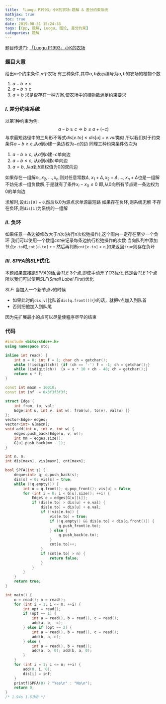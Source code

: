 ```yaml
---
title: 「Luogu P1993」小K的农场-题解 & 差分约束系统
mathjax: true
toc: true
date: 2019-08-31 15:24:33
tags: [Cpp, 题解, Luogu, 图论, 差分约束]
categories: 题解
---
```



题目传送门: [「Luogu P1993」小K的农场](https://www.luogu.org/problem/P1993)

<!--more-->

### 题目大意
给出$m$个约束条件,$n$个农场
有三种条件,其中$a,b$表示编号为$a,b$的农场的植物个数
1. $a-b≥c$
2. $a-b≤c$
3. $a=b$
求是否存在一种方案,使农场中的植物数满足约束要求

### $I.$ 差分约束系统
以第$1$种约束为例:
$$a-b\ge c\Rightarrow b\le a+(-c)$$
与求最短路径中的三角形不等式$dis[e.to]\le dis[u] + e.val$类似
所以我们对于约束条件$a-b\ge c$,从$a$到$b$建一条边权为$-c$的边
同理三种约束条件依次为
1. $a-b\ge c$, 从$a$到$b$建$-c$单向边
2. $a-b\le c$, 从$b$到$a$建$c$单向边
3. $a=b$, 从$a$到$b$建权值为$0$的双向边

如果存在一组解${x_1, x_2, \ldots, x_n}$,则对任意常数$\Delta$, ${x_1+\Delta, x_2+\Delta, \ldots, x_n+\Delta}$也是一组解
不妨先求一组负数解,于是就有了条件$x_i-x_0\le 0$
即,从$0$向所有节点建一条边权为$0$的单向边

求解时,设$\mathtt{dis[0]=0}$,然后以$0$为源点求单源最短路
如果存在负环,则系统无解
不存在负环,则$\mathtt{dis[i]}$为系统的一组解

### $II.$ 负环
如果任意一条边被修改大于$n$次(执行$n$次松弛操作),这个图内一定存在至少一个负环
我们可以使用一个数组$cnt$来记录每条边执行松弛操作的次数
当向队列中添加节点$\mathtt{e.to}$时,$\mathtt{cnt[e.to]++}$
然后再判断$\mathtt{cnt[e.to]>n}$,如果返回$\mathtt{true}$则存在负环

### $III.$ $SPFA$的$SLF$优化
本题如果直接跑$SPFA$的话,会$TLE\ 3$个点,即使手动开了$O3$优化,还是会$TLE\ 1$个点
所以我们可以使用$SLF(Small\ Label\ First)$优化

$SLF:$
当加入一个新节点$v$的时候
- 如果此时的$\mathtt{dis[v]}$比队首$\mathtt{dis[q.front()]}$小的话，就把$v$点加入到队首
- 否则把他加入到队尾

因为先扩展最小的点可以尽量使程序尽早的结束

### 代码
```cpp
#include <bits/stdc++.h>
using namespace std;

inline int read() {
    int x = 0; int f = 1; char ch = getchar();
    while (!isdigit(ch)) {if (ch == '-') f = -1; ch = getchar();}
    while (isdigit(ch))  {x = x * 10 + ch - 48; ch = getchar();}
    return x * f;
}

const int maxn = 10010;
const int inf  = 0x3f3f3f3f;

struct Edge {
    int from, to, val;
    Edge(int u, int v, int w): from(u), to(v), val(w) {}
};
vector<Edge> edges;
vector<int> G[maxn];
void add(int u, int v, int w) {
    edges.push_back(Edge(u, v, w));
    int mm = edges.size();
    G[u].push_back(mm - 1);
}

int n, m;
int dis[maxn], vis[maxn], cnt[maxn];

bool SPFA(int s) {
    deque<int> q; q.push_back(s);
    dis[s] = 0; vis[s] = true;
    while (!q.empty()) {
        int u = q.front(); q.pop_front(); vis[u] = false;
        for (int i = 0; i < G[u].size(); ++i) {
            Edge& e = edges[G[u][i]];
            if (dis[e.to] > dis[u] + e.val) {
                dis[e.to] = dis[u] + e.val;
                if (!vis[e.to]) {
                    vis[e.to] = true;
                    if (!q.empty() && dis[e.to] < dis[q.front()]) {
                        q.push_front(e.to);
                    } else {
                        q.push_back(e.to);
                    }
                    cnt[e.to]++;
                }
                if (cnt[e.to] > n) {
                    return false;
                }
            }
        }
    }
    return true;
}

int main() {
    n = read(); m = read();
    for (int i = 1; i <= m; ++i) {
        int opt = read();
        if (opt == 1) {
            int a = read(), b = read(), c = read();
            add(a, b, -c);
        } else if (opt == 2) {
            int a = read(), b = read(), c = read();
            add(b, a, c);
        } else {
            int a = read(), b = read();
            add(a, b, 0); add(b, a, 0);
        }
    }
    for (int i = 1; i <= n; ++i) {
        add(0, i, 0);
        dis[i] = inf;
    }
    printf(SPFA(0) ? "Yes\n" : "No\n");
    return 0;
}
/* 1.94s 1.61MB */
```